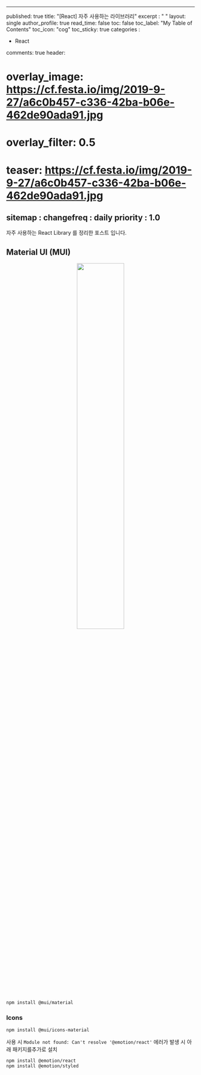 


---
published: true
title: "[React] 자주 사용하는 라이브러리"
excerpt : " "
layout: single
author_profile: true
read_time: false
toc: false
toc_label: "My Table of Contents"
toc_icon: "cog"
toc_sticky: true
categories :
 - React

comments: true
header:
  # overlay_image: https://cf.festa.io/img/2019-9-27/a6c0b457-c336-42ba-b06e-462de90ada91.jpg
  # overlay_filter: 0.5
  # teaser: https://cf.festa.io/img/2019-9-27/a6c0b457-c336-42ba-b06e-462de90ada91.jpg
sitemap :
  changefreq : daily
  priority : 1.0
---

자주 사용하는 React Library 를 정리한 포스트 입니다.

## Material UI (MUI)

<div align="center">
    <img src="https://media.vlpt.us/images/sunkim01/post/ab1bc5e7-5c3d-4d61-8b49-6feba35492a0/MeterialUI.png" width=50%>
</a>
</div>

~~~
npm install @mui/material
~~~

### Icons

~~~
npm install @mui/icons-material
~~~

사용 시 `Module not found: Can't resolve '@emotion/react'` 에러가 발생 시 아래 패키지를추가로 설치

~~~
npm install @emotion/react 
npm install @emotion/styled
~~~